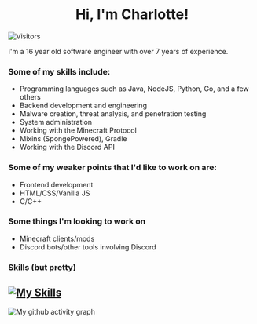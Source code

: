 <div align="center">
<h1>Hi, I'm Charlotte!</h1>
</div>

![Visitors](https://komarev.com/ghpvc/?username=chaarlottte&color=F5A9B8)

I'm a 16 year old software engineer with over 7 years of experience.

### Some of my skills include:
- Programming languages such as Java, NodeJS, Python, Go, and a few others
- Backend development and engineering
- Malware creation, threat analysis, and penetration testing
- System administration
- Working with the Minecraft Protocol
- Mixins (SpongePowered), Gradle
- Working with the Discord API

### Some of my weaker points that I'd like to work on are:
- Frontend development
- HTML/CSS/Vanilla JS
- C/C++

### Some things I'm looking to work on
- Minecraft clients/mods
- Discord bots/other tools involving Discord

### Skills (but pretty)
[![My Skills](https://skillicons.dev/icons?i=java,bash,cloudflare,discord,bots,express,go,gradle,linux,lua,mysql,py,sqlite,selenium&perline=7)](https://skillicons.dev)
---

![My github activity graph](https://activity-graph.herokuapp.com/graph?username=chaarlottte&theme=react-dark)
